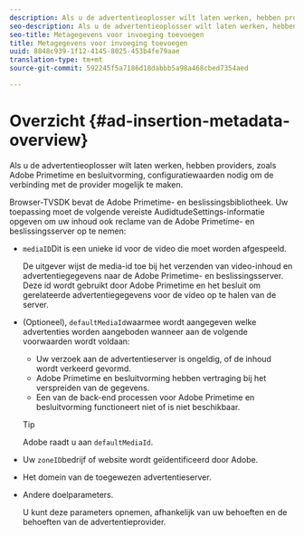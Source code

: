 ```yaml
---
description: Als u de advertentieoplosser wilt laten werken, hebben providers, zoals Adobe Primetime en besluitvorming, configuratiewaarden nodig om de verbinding met de provider mogelijk te maken.
seo-description: Als u de advertentieoplosser wilt laten werken, hebben providers, zoals Adobe Primetime en besluitvorming, configuratiewaarden nodig om de verbinding met de provider mogelijk te maken.
seo-title: Metagegevens voor invoeging toevoegen
title: Metagegevens voor invoeging toevoegen
uuid: 8848c939-1f12-4145-8025-453b4fe79aae
translation-type: tm+mt
source-git-commit: 592245f5a7186d18dabbb5a98a468cbed7354aed

---
```



# Overzicht {#ad-insertion-metadata-overview}

Als u de advertentieoplosser wilt laten werken, hebben providers, zoals Adobe Primetime en besluitvorming, configuratiewaarden nodig om de verbinding met de provider mogelijk te maken.

Browser-TVSDK bevat de Adobe Primetime- en beslissingsbibliotheek. Uw toepassing moet de volgende vereiste AudidtudeSettings-informatie opgeven om uw inhoud ook reclame van de Adobe Primetime- en beslissingsserver op te nemen:

* `mediaID`Dit is een unieke id voor de video die moet worden afgespeeld.

   De uitgever wijst de media-id toe bij het verzenden van video-inhoud en advertentiegegevens naar de Adobe Primetime- en beslissingsserver. Deze id wordt gebruikt door Adobe Primetime en het besluit om gerelateerde advertentiegegevens voor de video op te halen van de server.

* (Optioneel), `defaultMediaId`waarmee wordt aangegeven welke advertenties worden aangeboden wanneer aan de volgende voorwaarden wordt voldaan:

   * Uw verzoek aan de advertentieserver is ongeldig, of de inhoud wordt verkeerd gevormd.
   * Adobe Primetime en besluitvorming hebben vertraging bij het verspreiden van de gegevens.
   * Een van de back-end processen voor Adobe Primetime en besluitvorming functioneert niet of is niet beschikbaar.
   >[!TIP]
   >
   >Adobe raadt u aan `defaultMediaId`.

* Uw `zoneID`bedrijf of website wordt geïdentificeerd door Adobe.
* Het domein van de toegewezen advertentieserver.
* Andere doelparameters.

   U kunt deze parameters opnemen, afhankelijk van uw behoeften en de behoeften van de advertentieprovider.